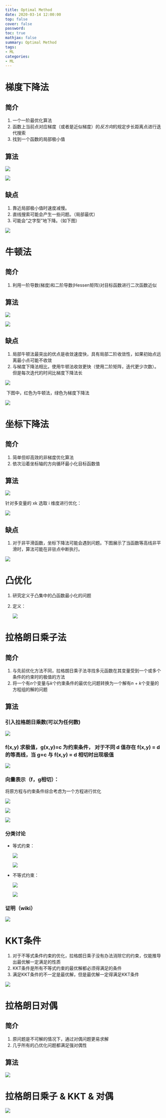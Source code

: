 ```yaml
---
title: Optimal Method
date: 2020-03-14 12:00:00
top: false
cover: false
password:
toc: true
mathjax: false
summary: Optimal Method
tags:
- ML
categories:
- ML
---
```


# 梯度下降法

## 简介

1. 一个一阶最优化算法
2. 函数上当前点对应梯度（或者是近似梯度）的*反方向*的规定步长距离点进行迭代搜索
3. 找到一个函数的局部极小值

## 算法

![](image-20200314115550697.png)

![](image-20200314123032520.png)

## 缺点

1. 靠近局部极小值时速度减慢。
2. 直线搜索可能会产生一些问题。（局部最优）
3. 可能会“之字型”地下降。（如下图）

![](image-20200314115827317.png)

# 牛顿法

## 简介

1. 利用一阶导数(梯度)和二阶导数(Hessen矩阵)对目标函数进行二次函数近似

## 算法

![](image-20200314121320843.png)

![](image-20200314134256613.png)

## 缺点

1. 局部牛顿法最突出的优点是收敛速度快，具有局部二阶收敛性，如果初始点远离最小点可能不收敛
2. 与梯度下降法相比，使用牛顿法收敛更快（使用二阶矩阵，迭代更少次数）。但是每次迭代的时间比梯度下降法长

![](image-20200314123247675.png)

​		下图中，红色为牛顿法，绿色为梯度下降法

![](image-20200314123302132.png)

# 坐标下降法

## 简介

1. 简单但却高效的非梯度优化算法
2. 依次沿着坐标轴的方向循环最小化目标函数值

## 算法

![](image-20200314124348050.png)

针对多变量的 xk 选取 i 维度进行优化：

![](image-20200314124459706.png)

## 缺点

1. 对于非平滑函数，坐标下降法可能会遇到问题。下图展示了当函数等高线非平滑时，算法可能在非驻点中断执行。

![](image-20200314124524988.png)

# 凸优化

1. 研究定义于凸集中的凸函数最小化的问题

2. 定义：

   ![](image-20200314131431311.png)

# 拉格朗日乘子法

## 简介

1. 与先前优化方法不同，拉格朗日乘子法寻找多元函数在其变量受到一个或多个条件的约束时的极值的方法
2. 将一个有*n*个变量与*k*个约束条件的最优化问题转换为一个解有*n* + *k*个变量的方程组的解的问题

## 算法

### 引入拉格朗日乘数(可以为任何数)

![](image-20200314130015194.png)

### f(x,y) 求极值，g(x,y)=c 为约束条件， 对于不同 d 值存在 f(x,y) = d 的等高线，当 g=c 与 f(x,y) = d 相切时出现极值

![](image-20200314130457045.png)

### 向量表示（f，g相切）：

将原方程与约束条件综合考虑为一个方程进行优化

![](image-20200314130557022.png)

![](image-20200314130615968.png)

![](image-20200314130628584.png)

### 分类讨论

- 等式约束：

  ![](image-20200314132335938.png)

  ![](image-20200314132356225.png)

- 不等式约束：

  ![](image-20200314132415063.png)

  ![](image-20200314132539769.png)

### 证明（wiki）

![](image-20200314130946008.png)

# KKT条件

1. 对于不等式条件约束的优化，拉格朗日乘子没有办法消除它的约束，仅能推导出最优解一定满足的性质
2. KKT条件是所有不等式约束的最优解都必须得满足的条件
3. 满足KKT条件的不一定是最优解，但是最优解一定得满足KKT条件

![](image-20200314132840222.png)

# 拉格朗日对偶

## 简介

1. 原问题是不可解的情况下，通过对偶问题更易求解
2. 几乎所有的凸优化问题都满足强对偶性

## 算法

![](image-20200314133848354.png)

# 拉格朗日乘子 & KKT & 对偶

![](image-20200314133958324.png)

